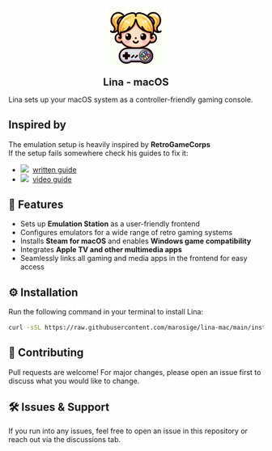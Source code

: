 <p align="center">
  <img src="https://raw.githubusercontent.com/marosige/lina-macos/refs/heads/main/logo.png" alt="Lina Logo" width="120"/>
</p>

<h1 align="center" style="font-size: 20px; margin-top: 0px;">Lina - macOS</h1>

Lina sets up your macOS system as a controller-friendly gaming console. 

## Inspired by
The emulation setup is heavily inspired by **RetroGameCorps**  
If the setup fails somewhere check his guides to fix it:
 - <img src="https://retrogamecorps.com/wp-content/uploads/2020/08/cropped-controller-icon-1.png?w=16" width="16"/>&nbsp;&nbsp;[written guide](https://retrogamecorps.com/2025/02/23/emulation-on-mac-starter-guide/)
 - <img src="https://www.youtube.com/s/desktop/50798525/img/logos/favicon_32x32.png" width="16"/>&nbsp;&nbsp;[video guide](https://www.youtube.com/watch?v=hoWn4rS7Vxs)

## 🚀 Features
- Sets up **Emulation Station** as a user-friendly frontend
- Configures emulators for a wide range of retro gaming systems
- Installs **Steam for macOS** and enables **Windows game compatibility**
- Integrates **Apple TV and other multimedia apps**
- Seamlessly links all gaming and media apps in the frontend for easy access

## ⚙️ Installation
Run the following command in your terminal to install Lina:

```sh
curl -sSL https://raw.githubusercontent.com/marosige/lina-mac/main/installer.sh | bash
```

## 🤝 Contributing
Pull requests are welcome! For major changes, please open an issue first to discuss what you would like to change.

## 🛠 Issues & Support
If you run into any issues, feel free to open an issue in this repository or reach out via the discussions tab.

